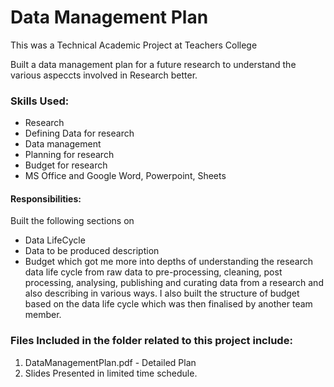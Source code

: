 # Data Management Plan

This was a Technical Academic Project at Teachers College

Built a data management plan for a future research to understand the various aspeccts involved in Research better.

### Skills Used: 
* Research
* Defining Data for research
* Data management
* Planning for research
* Budget for research
* MS Office and Google Word, Powerpoint, Sheets

#### Responsibilities:
Built the following sections on
* Data LifeCycle
* Data to be produced description
* Budget
which got me more into depths of understanding the research data life cycle from raw data to pre-processing, cleaning, post processing, analysing, publishing and curating data from a research and also describing in various ways. I also built the structure of budget based on the data life cycle which was then finalised by another team member.

### Files Included in the folder related to this project include:
1. DataManagementPlan.pdf - Detailed Plan
2. Slides Presented in limited time schedule.
